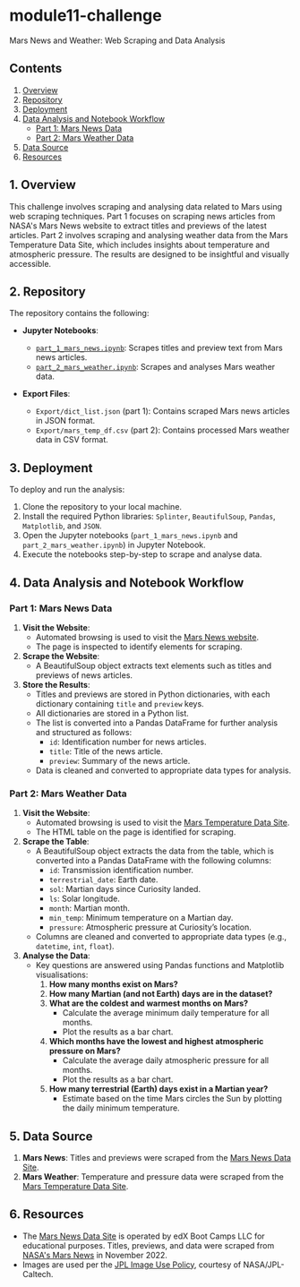 # module11-challenge
Mars News and Weather: Web Scraping and Data Analysis

## Contents
1. [Overview](#1-overview)
2. [Repository](#2-repository)
3. [Deployment](#3-deployment)
4. [Data Analysis and Notebook Workflow](#4-data-analysis-and-notebook-workflow)
    - [Part 1: Mars News Data](#part-1-mars-news-data)
    - [Part 2: Mars Weather Data](#part-2-mars-weather-data)
5. [Data Source](#5-data-source)
6. [Resources](#6-resources)


## 1. Overview
This challenge involves scraping and analysing data related to Mars using web scraping techniques. Part 1 focuses on scraping news articles from NASA's Mars News website to extract titles and previews of the latest articles. Part 2 involves scraping and analysing weather data from the Mars Temperature Data Site, which includes insights about temperature and atmospheric pressure. The results are designed to be insightful and visually accessible.


## 2. Repository
The repository contains the following:

- **Jupyter Notebooks**:
    - [`part_1_mars_news.ipynb`](part_1_mars_news.ipynb): Scrapes titles and preview text from Mars news articles.
    - [`part_2_mars_weather.ipynb`](part_2_mars_weather.ipynb): Scrapes and analyses Mars weather data.

- **Export Files**:
    - `Export/dict_list.json` (part 1): Contains scraped Mars news articles in JSON format.
    - `Export/mars_temp_df.csv` (part 2): Contains processed Mars weather data in CSV format.


## 3. Deployment
To deploy and run the analysis:

1. Clone the repository to your local machine.
2. Install the required Python libraries: `Splinter`, `BeautifulSoup`, `Pandas`, `Matplotlib`, and `JSON`.
3. Open the Jupyter notebooks (`part_1_mars_news.ipynb` and `part_2_mars_weather.ipynb`) in Jupyter Notebook.
4. Execute the notebooks step-by-step to scrape and analyse data.


## 4. Data Analysis and Notebook Workflow

### Part 1: Mars News Data
1. **Visit the Website**: 
    - Automated browsing is used to visit the [Mars News website](https://mars.nasa.gov/). 
    - The page is inspected to identify elements for scraping.
2. **Scrape the Website**: 
    - A BeautifulSoup object extracts text elements such as titles and previews of news articles.
3. **Store the Results**:
    - Titles and previews are stored in Python dictionaries, with each dictionary containing `title` and `preview` keys.
    - All dictionaries are stored in a Python list.
    - The list is converted into a Pandas DataFrame for further analysis and structured as follows:
        - `id`: Identification number for news articles.
        - `title`: Title of the news article.
        - `preview`: Summary of the news article.
    - Data is cleaned and converted to appropriate data types for analysis.

### Part 2: Mars Weather Data
1. **Visit the Website**:
    - Automated browsing is used to visit the [Mars Temperature Data Site](https://static.bc-edx.com/data/web/mars_facts/temperature.html). 
    - The HTML table on the page is identified for scraping.
2. **Scrape the Table**:
    - A BeautifulSoup object extracts the data from the table, which is converted into a Pandas DataFrame with the following columns:
        - `id`: Transmission identification number.
        - `terrestrial_date`: Earth date.
        - `sol`: Martian days since Curiosity landed.
        - `ls`: Solar longitude.
        - `month`: Martian month.
        - `min_temp`: Minimum temperature on a Martian day.
        - `pressure`: Atmospheric pressure at Curiosity’s location.
    - Columns are cleaned and converted to appropriate data types (e.g., `datetime`, `int`, `float`).
3. **Analyse the Data**:
    - Key questions are answered using Pandas functions and Matplotlib visualisations:
        1. **How many months exist on Mars?**
        2. **How many Martian (and not Earth) days are in the dataset?**
        3. **What are the coldest and warmest months on Mars?**
            - Calculate the average minimum daily temperature for all months.
            - Plot the results as a bar chart.
        4. **Which months have the lowest and highest atmospheric pressure on Mars?**
            - Calculate the average daily atmospheric pressure for all months.
            - Plot the results as a bar chart.
        5. **How many terrestrial (Earth) days exist in a Martian year?**
            - Estimate based on the time Mars circles the Sun by plotting the daily minimum temperature.


## 5. Data Source
1. **Mars News**: Titles and previews were scraped from the [Mars News Data Site](https://static.bc-edx.com/data/web/mars_news/index.html).
2. **Mars Weather**: Temperature and pressure data were scraped from the [Mars Temperature Data Site](https://static.bc-edx.com/data/web/mars_facts/temperature.html).


## 6. Resources
- The [Mars News Data Site](https://static.bc-edx.com/data/web/mars_news/index.html) is operated by edX Boot Camps LLC for educational purposes. Titles, previews, and data were scraped from [NASA's Mars News](https://mars.nasa.gov/) in November 2022.
- Images are used per the [JPL Image Use Policy](https://www.jpl.nasa.gov/jpl-image-use-policy), courtesy of NASA/JPL-Caltech.
